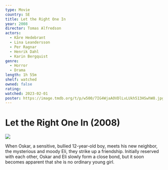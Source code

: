 ```yaml
---
type: Movie
country: SE
title: Let the Right One In
year: 2008
director: Tomas Alfredson
actors:
  - Kåre Hedebrant
  - Lina Leandersson
  - Per Ragnar
  - Henrik Dahl
  - Karin Bergquist
genre:
  - Horror
  - Drama
length: 1h 55m
shelf: watched
owned: false
rating:
watched: 2023-02-01
poster: https://image.tmdb.org/t/p/w500/7IG4WjaAOVDlLvLUkh513HSwhW8.jpg
---
```


# Let the Right One In (2008)

![](https://image.tmdb.org/t/p/w500/7IG4WjaAOVDlLvLUkh513HSwhW8.jpg)

When Oskar, a sensitive, bullied 12-year-old boy, meets his new neighbor, the mysterious and moody Eli, they strike up a friendship. Initially reserved with each other, Oskar and Eli slowly form a close bond, but it soon becomes apparent that she is no ordinary young girl.
